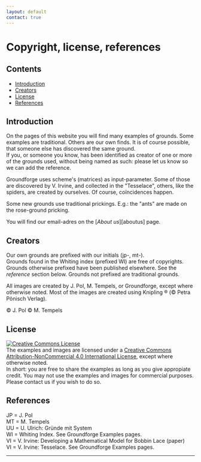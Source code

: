```yaml
---
layout: default
contact: true
---
```

# Copyright, license, references

## Contents
* [Introduction](#introduction)
* [Creators](#creators)
* [License](#license)
* [References](#references)

## Introduction
On the pages of this website you will find many examples of grounds. Some examples are traditional. Others are our own finds. It is of course possible, that someone else has discovered the same ground.    
If you, or someone you know, has been identified as creator of one or more of the grounds used, without being named as such: please let us know so we can add the reference.

Groundforge uses scheme's (matrices) as input-parameter. Some of those are discovered by V. Irvine, and collected in the "Tesselace", others, like the spiders, are created by ourselves. Of course, coïncidences happen.

Some new grounds use traditional prickings. E.g.: the "ants" are made on the rose-ground pricking.
    
You will find our email-adres on the [_About us_][aboutus] page.   

## Creators
Our own grounds are prefixed with our initials (jp-, mt-).   
Grounds found in the Whiting index (prefixed WI) are free of copyrights.     
Grounds otherwise prefixed have been published elsewhere. See the _reference_ section below.
Grounds not prefixed are traditional grounds.     

All images are created by J. Pol, M. Tempels, or Groundforge, except where otherwise noted.
Most of the images are created using Knipling &reg; (&copy; Petra Pönisch Verlag).   

&copy; J. Pol
&copy; M. Tempels

## License
<a rel="license" href="http://creativecommons.org/licenses/by-nc/4.0/"><img alt="Creative Commons License" style="border-width:0" src="https://i.creativecommons.org/l/by-nc/4.0/88x31.png" /></a><br />The examples and images are licensed under a <a rel="license" href="http://creativecommons.org/licenses/by-nc/4.0/">Creative Commons Attribution-NonCommercial 4.0 International License</a>, except where otherwise noted.       
In short: you are free to share the examples as long as you give appropiate credit. You may not use the examples and images for commercial purposes. Please contact us if you wish to do so.


## References
JP = J. Pol     
MT = M. Tempels    
UU = U. Ulrich: Gründe mit System      
WI = Whiting Index. See Groundforge Examples pages.      
VI = V. Irvine: Developing a Mathematical Model for Bobbin Lace (paper)       
VI = V. Irvine: Tesselace. See Groundforge Examples pages.    

***
